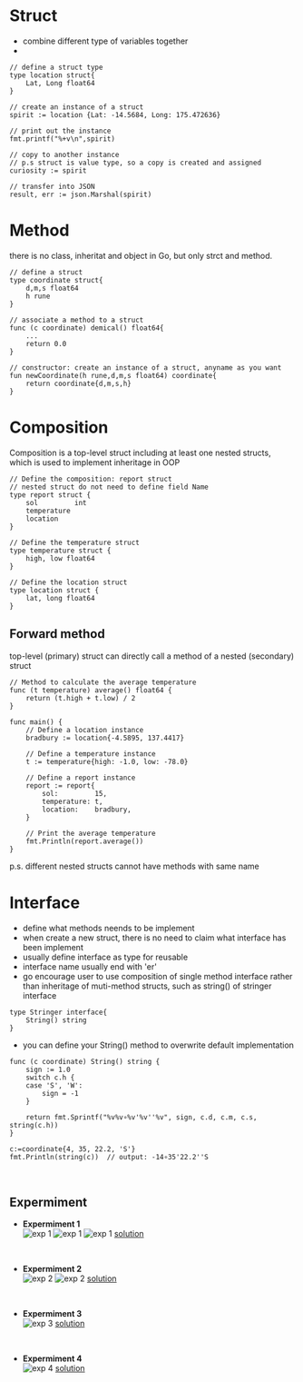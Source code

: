 # Struct

* combine different type of variables together
* 
```
// define a struct type
type location struct{
    Lat, Long float64
}

// create an instance of a struct
spirit := location {Lat: -14.5684, Long: 175.472636}

// print out the instance
fmt.printf("%+v\n",spirit)

// copy to another instance
// p.s struct is value type, so a copy is created and assigned
curiosity := spirit

// transfer into JSON
result, err := json.Marshal(spirit)

``` 
# Method
there is no class, inheritat and object in Go, but only strct and method.

```
// define a struct
type coordinate struct{
    d,m,s float64
    h rune
}

// associate a method to a struct
func (c coordinate) demical() float64{
    ...
    return 0.0
}

// constructor: create an instance of a struct, anyname as you want
fun newCoordinate(h rune,d,m,s float64) coordinate{
    return coordinate{d,m,s,h}
}
```

# Composition
Composition is a top-level struct including at least one nested structs, which is used to implement inheritage in OOP

```
// Define the composition: report struct
// nested struct do not need to define field Name
type report struct {
	sol         int
	temperature
	location
}

// Define the temperature struct
type temperature struct {
	high, low float64
}

// Define the location struct
type location struct {
	lat, long float64
}
```
## Forward method
top-level (primary) struct can directly call a method of a nested (secondary) struct

```
// Method to calculate the average temperature
func (t temperature) average() float64 {
	return (t.high + t.low) / 2
}

func main() {
	// Define a location instance
	bradbury := location{-4.5895, 137.4417}

	// Define a temperature instance
	t := temperature{high: -1.0, low: -78.0}

	// Define a report instance
	report := report{
		sol:         15,
		temperature: t,
		location:    bradbury,
	}

	// Print the average temperature
	fmt.Println(report.average())
}
```
p.s. different nested structs cannot have methods with same name 

# Interface
* define what methods neends to be implement
* when create a new struct, there is no need to claim what interface has been implement
* usually define interface as type for reusable
* interface name usually end with 'er' 
* go encourage user to use composition of single method interface rather than inheritage of muti-method structs, such as string() of stringer interface
```
type Stringer interface{
	String() string
}
```
* you can define your String() method to overwrite default implementation
```
func (c coordinate) String() string {
	sign := 1.0
	switch c.h {
	case 'S', 'W':
		sign = -1
	}

	return fmt.Sprintf("%v%v∘%v'%v''%v", sign, c.d, c.m, c.s, string(c.h))
}

c:=coordinate{4, 35, 22.2, 'S'}
fmt.Println(string(c))  // output: -14∘35'22.2''S
```
<br>

## Expermiment
- **Expermiment 1**  
![exp 1](../images/ass_5_struct_1.png)
![exp 1](../images/ass_5_struct_2.png)
![exp 1](../images/ass_5_struct_3.png)
[solution](assignment_5.go#9)
<br>

- **Expermiment 2**  
![exp 2](../images/ass_5_method_1.png)
![exp 2](../images/ass_5_method_2.png)
[solution](assignment_5.go#37)
<br>

- **Expermiment 3**  
![exp 3](../images/ass_5_attach_method.png)
[solution](assignment_5.go#80)
<br>

- **Expermiment 4**  
![exp 4](../images/ass_5_interface.png)
[solution](assignment_5.go#125)
<br>
